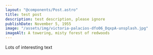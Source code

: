 ```yaml
---
layout: "@components/Post.astro"
title: test post
description: test description, please ignore
publishDate: November 5, 1955
image: "/assets/img/victoria-palacios-dfo06_DqxpA-unsplash.jpg"
imageAlt: A towering, misty forest of redwoods
---
```

Lots of interesting text

